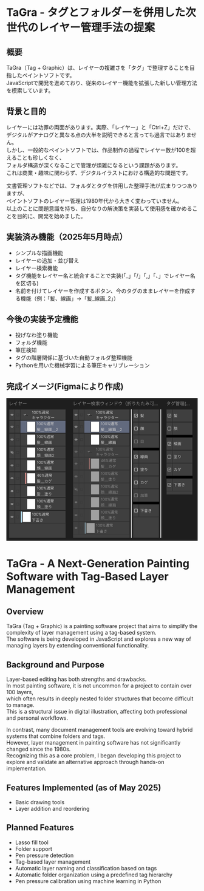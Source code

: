 # TaGra - タグとフォルダーを併用した次世代のレイヤー管理手法の提案

## 概要

TaGra（Tag + Graphic）は、レイヤーの複雑さを「タグ」で整理することを目指したペイントソフトです。  
JavaScriptで開発を進めており、従来のレイヤー機能を拡張した新しい管理方法を模索しています。

## 背景と目的
レイヤーには功罪の両面があります。実際、「レイヤー」と「Ctrl+Z」だけで、デジタルがアナログと異なる点の大半を説明できると言っても過言ではありません。<br>
しかし、一般的なペイントソフトでは、作品制作の過程でレイヤー数が100を超えることも珍しくなく、  
フォルダ構造が深くなることで管理が煩雑になるという課題があります。  
これは商業・趣味に関わらず、デジタルイラストにおける構造的な問題です。

文書管理ソフトなどでは、フォルダとタグを併用した整理手法が広まりつつありますが、  
ペイントソフトのレイヤー管理は1980年代から大きく変わっていません。  
以上のことに問題意識を持ち、自分なりの解決策を実装して使用感を確かめることを目的に、開発を始めました。

## 実装済み機能（2025年5月時点）
- シンプルな描画機能
- レイヤーの追加・並び替え
- レイヤー検索機能
- タグ機能をレイヤー名と統合することで実装(「_」「/」「,」「、」でレイヤー名を区切る)
- 名前を付けてレイヤーを作成するボタン、今のタグのままレイヤーを作成する機能（例：「髪、線画」→「髪_線画_2」）

## 今後の実装予定機能

- 投げなわ塗り機能
- フォルダ機能
- 筆圧検知
- タグの階層関係に基づいた自動フォルダ整理機能
- Pythonを用いた機械学習による筆圧キャリブレーション

## 完成イメージ(Figmaにより作成)
![TaGra UI Concept](/images/tagra_image.png)

# TaGra - A Next-Generation Painting Software with Tag-Based Layer Management

## Overview

TaGra (Tag + Graphic) is a painting software project that aims to simplify the complexity of layer management using a tag-based system.  
The software is being developed in JavaScript and explores a new way of managing layers by extending conventional functionality.

## Background and Purpose

Layer-based editing has both strengths and drawbacks.  
In most painting software, it is not uncommon for a project to contain over 100 layers,  
which often results in deeply nested folder structures that become difficult to manage.  
This is a structural issue in digital illustration, affecting both professional and personal workflows.

In contrast, many document management tools are evolving toward hybrid systems that combine folders and tags.  
However, layer management in painting software has not significantly changed since the 1980s.  
Recognizing this as a core problem, I began developing this project to explore and validate an alternative approach through hands-on implementation.

## Features Implemented (as of May 2025)

- Basic drawing tools  
- Layer addition and reordering

## Planned Features

- Lasso fill tool  
- Folder support  
- Pen pressure detection  
- Tag-based layer management  
- Automatic layer naming and classification based on tags  
- Automatic folder organization using a predefined tag hierarchy  
- Pen pressure calibration using machine learning in Python

